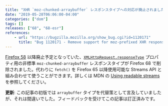 ```yaml
---
title: "XHR `moz-chunked-arraybuffer` レスポンスタイプへの対応が廃止されました"
date: "2019-05-28T06:06:00-04:00"
categories: ["dom"]
tags: []
releases: ["68", "68-esr"]
references:
    - url: "https://bugzilla.mozilla.org/show_bug.cgi?id=1120171"
      title: "Bug 1120171 - Remove support for moz-prefixed XHR responseTypes (moz-blob, moz-chunked-text, and moz-chunked-arraybuffer)"
---
```

[Firefox 58](https://www.fxsitecompat.dev/ja/docs/2017/prefixed-xmlhttprequest-response-types-including-moz-blob-are-no-longer-supported/) 以降廃止予定となっていた、[`XMLHttpRequest.responseType`](https://developer.mozilla.org/docs/Web/API/XMLHttpRequest/responseType) プロパティ用の非標準 `moz-chunked-arraybuffer` レスポンスタイプが Firefox 68 で削除されました。代わりに `fetch()` を Firefox 65 以降使用可能な Streams API と組み合わせて使うことができます。詳しくは MDN の [Using readable streams](https://developer.mozilla.org/docs/Web/API/Streams_API/Using_readable_streams) を参照してください。

**更新**: この記事の初版では `arraybuffer` タイプを代替策として言及していましたが、それは間違いでした。フィードバックを受けてこの記事は訂正済みです。
